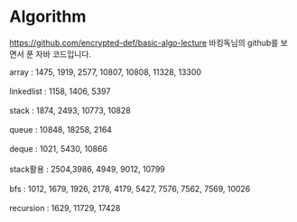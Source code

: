 # Algorithm
https://github.com/encrypted-def/basic-algo-lecture
바킹독님의 github를 보면서 푼 자바 코드입니다.

array : 1475, 1919, 2577, 10807, 10808, 11328, 13300
<br/><br/>
linkedlist : 1158, 1406, 5397
<br/><br/>
stack : 1874, 2493, 10773, 10828
<br/><br/>
queue : 10848, 18258, 2164
<br/><br/>
deque : 1021, 5430, 10866 
<br/><br/>
stack활용 : 2504,3986, 4949, 9012, 10799
<br/><br/>
bfs : 1012, 1679, 1926, 2178, 4179, 5427, 7576, 7562, 7569, 10026
<br/><br/>
recursion : 1629, 11729, 17428